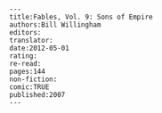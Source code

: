 
    ---
    title:Fables, Vol. 9: Sons of Empire
    authors:Bill Willingham
    editors:
    translator:
    date:2012-05-01
    rating:
    re-read:
    pages:144
    non-fiction:
    comic:TRUE
    published:2007
    ---

    